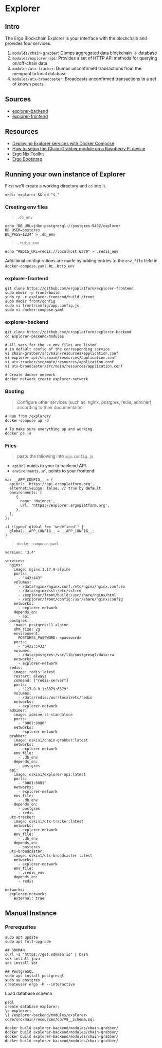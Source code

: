 # Explorer

## Intro 

The Ergo Blockchain Explorer is your interface with the blockchain and provides four services. 

1. `modules/chain-grabber`: Dumps aggregated data blockchain -> database
2. `modules/explorer-api`: Provides a set of HTTP API methods for querying on/off-chain data.
3. `modules/utx-tracker`: Dumps unconfirmed transactions from the mempool to local database
4. `modules/utx-broadcaster`: Broadcasts unconfirmed transactions to a set of known peers

## Sources

- [explorer-backend](https://github.com/ergoplatform/explorer-backend)
- [explorer-frontend](https://github.com/ergoplatform/explorer-frontend)


## Resources

- [Deploying Explorer services with Docker Compose](https://github.com/ergoplatform/explorer-backend/wiki/Deploying-explorer-services-with-docker-compose)
- [How to setup the Chain-Grabber module on a Raspberry Pi device](../dev/stack/rpi-blockchain-explorer.md)
- [Ergo Nix Toolkit](https://github.com/ergoplatform/ergo-nix)
- [Ergo Bootstrap](https://github.com/ergoplatform/ergo-bootstrap)


## Running your own instance of Explorer 

First we'll create a working directory and `cd` into it. 

```
mkdir explorer && cd "$_"
```

### Creating env files


> `.db_env` 

```
echo "DB_URL=jdbc:postgresql://postgres:5432/explorer
DB_USER=postgres
DB_PASS=1234" > .db_env
```

> `.redis_env` 

```
echo "REDIS_URL=redis://localhost:6379" > .redis_env
```

Additional configurations are made by adding entries to the `env_file` field in `docker-compose.yaml`. ie, `.http_env`



### explorer-frontend

```
git clone https://github.com/ergoplatform/explorer-frontend
sudo mkdir -p front/build
sudo cp -r explorer-frontend/build /front
sudo mkdir front/config
sudo vi front/config/app.config.js
sudo vi docker-compose.yaml
```

### explorer-backend

```
git clone https://github.com/ergoplatform/explorer-backend
cd explorer-backend/modules

# All vars for the .x_env files are listed
# in default config of the corresponding service
vi chain-grabber/src/main/resources/application.conf
vi explorer-api/src/main/resources/application.conf
vi utx-tracker/src/main/resources/application.conf
vi utx-broadcaster/src/main/resources/application.conf

# Create docker network 
docker network create explorer-network
```

### Booting

> Configure other services (such as: nginx, postgres, redis, adminer) according to their documentaion

```
# Run from /explorer/
docker-compose up -d

# To make sure everything up and working.
docker ps -a
```


### Files
> paste the following into `app.config.js`

- `apiUrl` points to your to backend API. 
- `environments.url` points to your frontend

```
var __APP_CONFIG__ = {
  apiUrl: 'https://api.ergoplatform.org',
  alternativeLogo: false, // true by default
  environments: [
     {
       name: 'Mainnet',
       url: 'https://explorer.ergoplatform.org',
     },
  ],
};

if (typeof global !== 'undefined') {
  global.__APP_CONFIG__ = __APP_CONFIG__;
}
```

> `docker-compose.yaml`

```
version: '3.4'

services:
  nginx:
    image: nginx:1.17.9-alpine
    ports:
      - "443:443"
    volumes:
      - /data/nginx/nginx.conf:/etc/nginx/nginx.conf:ro
      - /data/nginx/ssl:/etc/ssl:ro
      - /explorer/front/build:/usr/share/nginx/html
      - /explorer/front/config:/usr/share/nginx/config
    networks:
      - explorer-network
    depends_on:
      - api
  postgres:
    image: postgres:11-alpine
    shm_size: 2g
    environment:
      POSTGRES_PASSWORD: <password>
    ports:
      - "5432:5432"
    volumes:
      - /data/postgres:/var/lib/postgresql/data:rw
    networks:
      - explorer-network
  redis:
    image: redis:latest
    restart: always
    command: ["redis-server"]
    ports:
      - "127.0.0.1:6379:6379"
    volumes:
      - /data/redis:/usr/local/etc/redis
    networks:
      - explorer-network
  adminer:
    image: adminer:4-standalone
    ports:
      - "8082:8080"
    networks:
      - explorer-network
  grabber:
    image: oskin1/chain-grabber:latest
    networks:
      - explorer-network
    env_file:
      - .db_env
    depends_on:
      - postgres
  api:
    image: oskin1/explorer-api:latest
    ports:
      - "8081:8081"
    networks:
      - explorer-network
    env_file:
      - .db_env
    depends_on:
      - postgres
      - redis
  utx-tracker:
    image: oskin1/utx-tracker:latest
    networks:
      - explorer-network
    env_file:
      - .db_env
    depends_on:
      - postgres
  utx-broadcaster:
    image: oskin1/utx-broadcaster:latest
    networks:
      - explorer-network
    env_file:
      - .redis_env
    depends_on:
      - redis

networks:
  explorer-network:
    external: true
```


## Manual Instance

### Prerequsites

```
sudo apt update
sudo apt full-upgrade

## SDKMAN
curl -s "https://get.sdkman.io" | bash
sdk install java
sdk install sbt

## PostgreSQL
sudo apt install postgresql
sudo su postgres
createuser ergo -P --interactive
```

Load database schema
```
psql
create database explorer;
\c explorer;
\i /explorer-backend/modules/explorer-core/src/main/resources/db/V9__Schema.sql
```




```
docker build explorer-backend/modules/chain-grabber/
docker build explorer-backend/modules/chain-grabber/
docker build explorer-backend/modules/chain-grabber/
docker build explorer-backend/modules/chain-grabber/
```

